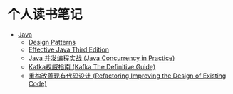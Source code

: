 # 个人读书笔记

* [Java](https://github.com/ossaw/notes/blob/master/Java)
	* [Design Patterns](https://github.com/ossaw/notes/blob/master/Java/Design-Patterns.md)
	* [Effective Java Third Edition](https://github.com/ossaw/notes/blob/master/Java/Effective-Java-Third-Edition.md)
	* [Java 并发编程实战 (Java Concurrency in Practice)](https://github.com/ossaw/notes/blob/master/Java/Java-Concurrency-in-Practice.md)
	* [Kafka权威指南 (Kafka The Definitive Guide)](https://github.com/ossaw/notes/blob/master/Java/Kafka-The-Definitive-Guide.md)
	* [重构改善现有代码设计 (Refactoring Improving the Design of Existing Code)](https://github.com/ossaw/notes/blob/master/Java/Refactoring--Improving-the-Design-of-Existing-Code.md)


<!--

## Java

### Design Patterns
### Effective Java Third Edition
### Java 并发编程实战 (Java Concurrency in Practice)
### Kafka权威指南 (Kafka The Definitive Guide)
### 重构改善现有代码设计 (Refactoring Improving the Design of Existing Code)

-->

